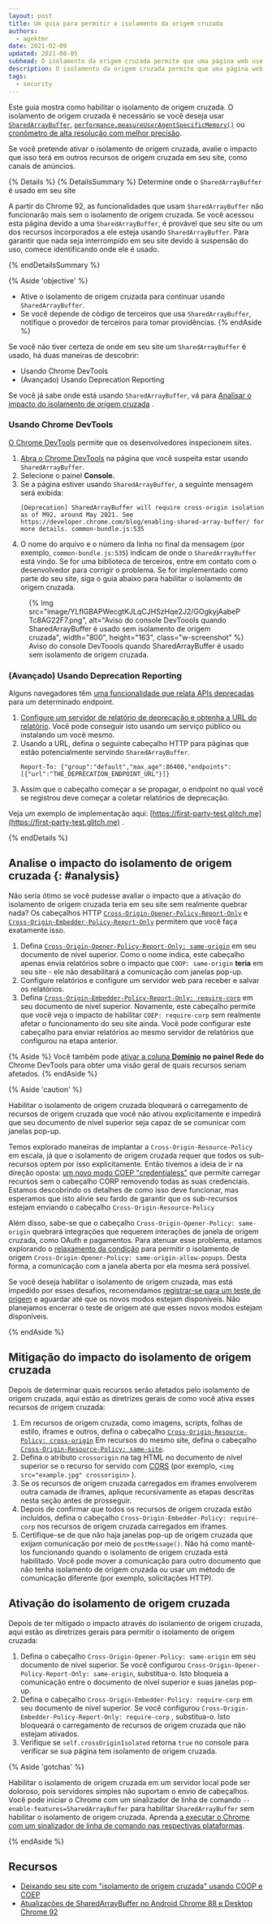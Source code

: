 ```yaml
---
layout: post
title: Um guia para permitir o isolamento da origem cruzada
authors:
  - agektmr
date: 2021-02-09
updated: 2021-08-05
subhead: O isolamento da origem cruzada permite que uma página web use recursos poderosos, como SharedArrayBuffer. Este artigo explica como habilitar o isolamento da origem cruzada no seu site.
description: O isolamento da origem cruzada permite que uma página web use recursos poderosos, como SharedArrayBuffer. Este artigo explica como habilitar o isolamento da origem cruzada no seu site.
tags:
  - security
---
```


Este guia mostra como habilitar o isolamento de origem cruzada. O isolamento de origem cruzada é necessário se você deseja usar [`SharedArrayBuffer`](https://developer.mozilla.org/docs/Web/JavaScript/Reference/Global_Objects/SharedArrayBuffer), [`performance.measureUserAgentSpecificMemory()`](/monitor-total-page-memory-usage/) ou [cronômetro de alta resolução com melhor precisão](https://developer.chrome.com/blog/cross-origin-isolated-hr-timers/).

Se você pretende ativar o isolamento de origem cruzada, avalie o impacto que isso terá em outros recursos de origem cruzada em seu site, como canais de anúncios.

{% Details %} {% DetailsSummary %} Determine onde o `SharedArrayBuffer` é usado em seu site

A partir do Chrome 92, as funcionalidades que usam `SharedArrayBuffer` não funcionarão mais sem o isolamento de origem cruzada. Se você acessou esta página devido a uma `SharedArrayBuffer`, é provável que seu site ou um dos recursos incorporados a ele esteja usando `SharedArrayBuffer`. Para garantir que nada seja interrompido em seu site devido à suspensão do uso, comece identificando onde ele é usado.

{% endDetailsSummary %}

{% Aside 'objective' %}

- Ative o isolamento de origem cruzada para continuar usando `SharedArrayBuffer`.
- Se você depende de código de terceiros que usa `SharedArrayBuffer`, notifique o provedor de terceiros para tomar providências. {% endAside %}

Se você não tiver certeza de onde em seu site um `SharedArrayBuffer` é usado, há duas maneiras de descobrir:

- Usando Chrome DevTools
- (Avançado) Usando Deprecation Reporting

Se você já sabe onde está usando `SharedArrayBuffer`, vá para [Analisar o impacto do isolamento de origem cruzada](#analysis) .

### Usando Chrome DevTools

[O Chrome DevTools](https://developers.google.com/web/tools/chrome-devtools/open) permite que os desenvolvedores inspecionem sites.

1. [Abra o Chrome DevTools](https://developers.google.com/web/tools/chrome-devtools/open) na página que você suspeita estar usando `SharedArrayBuffer`.
2. Selecione o painel **Console.**
3. Se a página estiver usando `SharedArrayBuffer`, a seguinte mensagem será exibida:
    ```text
    [Deprecation] SharedArrayBuffer will require cross-origin isolation as of M92, around May 2021. See https://developer.chrome.com/blog/enabling-shared-array-buffer/ for more details. common-bundle.js:535
    ```
4. O nome do arquivo e o número da linha no final da mensagem (por exemplo, `common-bundle.js:535`) indicam de onde o `SharedArrayBuffer` está vindo. Se for uma biblioteca de terceiros, entre em contato com o desenvolvedor para corrigir o problema. Se for implementado como parte do seu site, siga o guia abaixo para habilitar o isolamento de origem cruzada.

<figure class="w-figure">{% Img src="image/YLflGBAPWecgtKJLqCJHSzHqe2J2/GOgkyjAabePTc8AG22F7.png", alt="Aviso do console DevToools quando SharedArrayBuffer é usado sem isolamento de origem cruzada", width="800", height="163", class="w-screenshot" %}<figcaption> Aviso do console DevToools quando SharedArrayBuffer é usado sem isolamento de origem cruzada.</figcaption></figure>

### (Avançado) Usando Deprecation Reporting

Alguns navegadores têm [uma funcionalidade que relata APIs deprecadas](https://wicg.github.io/deprecation-reporting/) para um determinado endpoint.

1. [Configure um servidor de relatório de deprecação e obtenha a URL do relatório](/coop-coep/#set-up-reporting-endpoint). Você pode conseguir isto usando um serviço público ou instalando um você mesmo.
2. Usando a URL, defina o seguinte cabeçalho HTTP para páginas que estão potencialmente servindo `SharedArrayBuffer`.
    ```http
    Report-To: {"group":"default","max_age":86400,"endpoints":[{"url":"THE_DEPRECATION_ENDPOINT_URL"}]}
    ```
3. Assim que o cabeçalho começar a se propagar, o endpoint no qual você se registrou deve começar a coletar relatórios de deprecação.

Veja um exemplo de implementação aqui: [https://first-party-test.glitch.me](https://first-party-test.glitch.me) .

{% endDetails %}

## Analise o impacto do isolamento de origem cruzada {: #analysis}

Não seria ótimo se você pudesse avaliar o impacto que a ativação do isolamento de origem cruzada teria em seu site sem realmente quebrar nada? Os cabeçalhos HTTP [`Cross-Origin-Opener-Policy-Report-Only`](https://developer.mozilla.org/docs/Web/HTTP/Headers/Cross-Origin-Opener-Policy) e [`Cross-Origin-Embedder-Policy-Report-Only`](https://developer.mozilla.org/docs/Web/HTTP/Headers/Cross-Origin-Embedder-Policy) permitem que você faça exatamente isso.

1. Defina [`Cross-Origin-Opener-Policy-Report-Only: same-origin`](/coop-coep/#1.-set-the-cross-origin-opener-policy:-same-origin-header-on-the-top-level-document) em seu documento de nível superior. Como o nome indica, este cabeçalho apenas envia relatórios sobre o impacto que `COOP: same-origin` **teria** em seu site - ele não desabilitará a comunicação com janelas pop-up.
2. Configure relatórios e configure um servidor web para receber e salvar os relatórios.
3. Defina [`Cross-Origin-Embedder-Policy-Report-Only: require-corp`](/coop-coep/#3.-use-the-coep-report-only-http-header-to-assess-embedded-resources) em seu documento de nível superior. Novamente, este cabeçalho permite que você veja o impacto de habilitar `COEP: require-corp` sem realmente afetar o funcionamento do seu site ainda. Você pode configurar este cabeçalho para enviar relatórios ao mesmo servidor de relatórios que configurou na etapa anterior.

{% Aside %} Você também pode [ativar a coluna **Domínio**](https://developers.google.com/web/tools/chrome-devtools/network#information) **no painel Rede do** Chrome DevTools para obter uma visão geral de quais recursos seriam afetados. {% endAside %}

{% Aside 'caution' %}

Habilitar o isolamento de origem cruzada bloqueará o carregamento de recursos de origem cruzada que você não ativou explicitamente e impedirá que seu documento de nível superior seja capaz de se comunicar com janelas pop-up.

Temos explorado maneiras de implantar a `Cross-Origin-Resource-Policy` em escala, já que o isolamento de origem cruzada requer que todos os sub-recursos optem por isso explicitamente. Então tivemos a ideia de ir na direção oposta: [um novo modo COEP "credentialess"](https://github.com/mikewest/credentiallessness/) que permite carregar recursos sem o cabeçalho CORP removendo todas as suas credenciais. Estamos descobrindo os detalhes de como isso deve funcionar, mas esperamos que isto alivie seu fardo de garantir que os sub-recursos estejam enviando o cabeçalho `Cross-Origin-Resource-Policy`

Além disso, sabe-se que o cabeçalho `Cross-Origin-Opener-Policy: same-origin` quebrará integrações que requerem interações de janela de origem cruzada, como OAuth e pagamentos. Para atenuar esse problema, estamos explorando o [relaxamento da condição](https://github.com/whatwg/html/issues/6364) para permitir o isolamento de origem `Cross-Origin-Opener-Policy: same-origin-allow-popups`. Desta forma, a comunicação com a janela aberta por ela mesma será possível.

Se você deseja habilitar o isolamento de origem cruzada, mas está impedido por esses desafios, recomendamos [registrar-se para um teste de origem](https://developer.chrome.com/blog/enabling-shared-array-buffer/#origin-trial) e aguardar até que os novos modos estejam disponíveis. Não planejamos encerrar o teste de origem até que esses novos modos estejam disponíveis.

{% endAside %}

## Mitigação do impacto do isolamento de origem cruzada

Depois de determinar quais recursos serão afetados pelo isolamento de origem cruzada, aqui estão as diretrizes gerais de como você ativa esses recursos de origem cruzada:

1. Em recursos de origem cruzada, como imagens, scripts, folhas de estilo, iframes e outros, defina o cabeçalho [`Cross-Origin-Resource-Policy: cross-origin`](https://resourcepolicy.fyi/#cross-origin) Em recursos do mesmo site, defina o cabeçalho [`Cross-Origin-Resource-Policy: same-site`](https://resourcepolicy.fyi/#same-origin).
2. Defina o atributo `crossorigin` na tag HTML no documento de nível superior se o recurso for servido com [CORS](/cross-origin-resource-sharing/) (por exemplo, `<img src="example.jpg" crossorigin>` ).
3. Se os recursos de origem cruzada carregados em iframes envolverem outra camada de iframes, aplique recursivamente as etapas descritas nesta seção antes de prosseguir.
4. Depois de confirmar que todos os recursos de origem cruzada estão incluídos, defina o cabeçalho `Cross-Origin-Embedder-Policy: require-corp` nos recursos de origem cruzada carregados em iframes.
5. Certifique-se de que não haja janelas pop-up de origem cruzada que exijam comunicação por meio de `postMessage()`. Não há como mantê-los funcionando quando o isolamento de origem cruzada está habilitado. Você pode mover a comunicação para outro documento que não tenha isolamento de origem cruzada ou usar um método de comunicação diferente (por exemplo, solicitações HTTP).

## Ativação do isolamento de origem cruzada

Depois de ter mitigado o impacto através do isolamento de origem cruzada, aqui estão as diretrizes gerais para permitir o isolamento de origem cruzada:

1. Defina o cabeçalho `Cross-Origin-Opener-Policy: same-origin` em seu documento de nível superior. Se você configurou `Cross-Origin-Opener-Policy-Report-Only: same-origin`, substitua-o. Isto bloqueia a comunicação entre o documento de nível superior e suas janelas pop-up.
2. Defina o cabeçalho `Cross-Origin-Embedder-Policy: require-corp` em seu documento de nível superior. Se você configurou `Cross-Origin-Embedder-Policy-Report-Only: require-corp` , substitua-o. Isto bloqueará o carregamento de recursos de origem cruzada que não estejam ativados.
3. Verifique se `self.crossOriginIsolated` retorna `true` no console para verificar se sua página tem isolamento de origem cruzada.

{% Aside 'gotchas' %}

Habilitar o isolamento de origem cruzada em um servidor local pode ser doloroso, pois servidores simples não suportam o envio de cabeçalhos. Você pode iniciar o Chrome com um sinalizador de linha de comando `--enable-features=SharedArrayBuffer` para habilitar `SharedArrayBuffer` sem habilitar o isolamento de origem cruzada. Aprenda [a executar o Chrome com um sinalizador de linha de comando nas respectivas plataformas](https://www.chromium.org/developers/how-tos/run-chromium-with-flags).

{% endAside %}

## Recursos

- [Deixando seu site com "isolamento de origem cruzada" usando COOP e COEP](/coop-coep/)
- [Atualizações de SharedArrayBuffer no Android Chrome 88 e Desktop Chrome 92](https://developer.chrome.com/blog/enabling-shared-array-buffer/)
